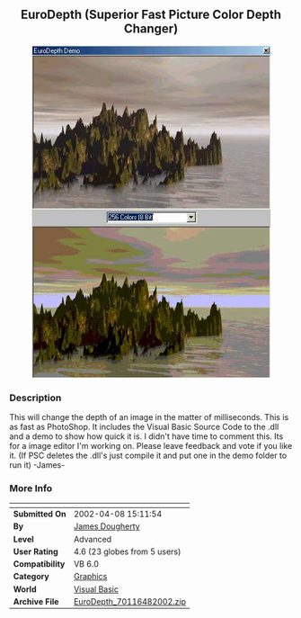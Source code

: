 ﻿<div align="center">

## EuroDepth \(Superior Fast Picture Color Depth Changer\)

<img src="PIC2002481518257757.jpg">
</div>

### Description

This will change the depth of an image in the matter of milliseconds. This is as fast as PhotoShop. It includes the Visual Basic Source Code to the .dll and a demo to show how quick it is. I didn't have time to comment this. Its for a image editor I'm working on. Please leave feedback and vote if you like it. (If PSC deletes the .dll's just compile it and put one in the demo folder to run it)  -James-
 
### More Info
 


<span>             |<span>
---                |---
**Submitted On**   |2002-04-08 15:11:54
**By**             |[James Dougherty](https://github.com/Planet-Source-Code/PSCIndex/blob/master/ByAuthor/james-dougherty.md)
**Level**          |Advanced
**User Rating**    |4.6 (23 globes from 5 users)
**Compatibility**  |VB 6\.0
**Category**       |[Graphics](https://github.com/Planet-Source-Code/PSCIndex/blob/master/ByCategory/graphics__1-46.md)
**World**          |[Visual Basic](https://github.com/Planet-Source-Code/PSCIndex/blob/master/ByWorld/visual-basic.md)
**Archive File**   |[EuroDepth\_70116482002\.zip](https://github.com/Planet-Source-Code/james-dougherty-eurodepth-superior-fast-picture-color-depth-changer__1-33610/archive/master.zip)








